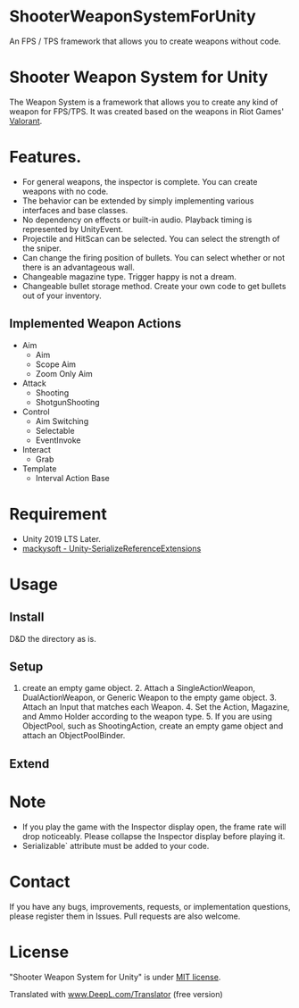 # ShooterWeaponSystemForUnity
An FPS / TPS framework that allows you to create weapons without code.

[comment]: <> (Give it a clear and cool name)
# Shooter Weapon System for Unity


[comment]: <> (A brief introduction to what "Weapon System" is)
The Weapon System is a framework that allows you to create any kind of weapon for FPS/TPS.
It was created based on the weapons in Riot Games' [Valorant](https://playvalorant.com/en-us/arsenal/).

# Features.
* For general weapons, the inspector is complete. You can create weapons with no code. 
* The behavior can be extended by simply implementing various interfaces and base classes. 
* No dependency on effects or built-in audio. Playback timing is represented by UnityEvent. 
* Projectile and HitScan can be selected. You can select the strength of the sniper. 
* Can change the firing position of bullets. You can select whether or not there is an advantageous wall. 
* Changeable magazine type. Trigger happy is not a dream.
* Changeable bullet storage method. Create your own code to get bullets out of your inventory.


[comment]: <> (gif of me tweaking the inspector)
## Implemented Weapon Actions
- Aim
  - Aim
  - Scope Aim
  - Zoom Only Aim
- Attack
  - Shooting
  - ShotgunShooting
- Control
  - Aim Switching
  - Selectable
  - EventInvoke
- Interact
  - Grab
- Template
  - Interval Action Base


# Requirement

[comment]: <> (List the libraries required to run the "Weapon System")

* Unity 2019 LTS Later.
* [mackysoft - Unity-SerializeReferenceExtensions](https://github.com/mackysoft/Unity-SerializeReferenceExtensions)


# Usage
## Install
D&D the directory as is.

## Setup
[comment]: <> (Paste images of various inspectors)
1. create an empty game object. 2.
Attach a SingleActionWeapon, DualActionWeapon, or Generic Weapon to the empty game object. 3.
Attach an Input that matches each Weapon. 4.
Set the Action, Magazine, and Ammo Holder according to the weapon type. 5.
If you are using ObjectPool, such as ShootingAction, create an empty game object and attach an ObjectPoolBinder.
## Extend

# Note
[comment]: <> (Write any notes you have)
* If you play the game with the Inspector display open, the frame rate will drop noticeably. Please collapse the Inspector display before playing it.
* Serializable` attribute must be added to your code.

# Contact
If you have any bugs, improvements, requests, or implementation questions, please register them in Issues.
Pull requests are also welcome.


# License

[comment]: <> (specify the license)

"Shooter Weapon System for Unity" is under [MIT license](https://en.wikipedia.org/wiki/MIT_License).

Translated with www.DeepL.com/Translator (free version)
